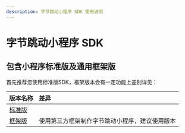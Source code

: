 ```yaml
---
description: 字节跳动小程序 SDK 使用说明
---
```


# 字节跳动小程序 SDK

## 包含小程序标准版及通用框架版 <a id="bao-han-xiao-cheng-xu-biao-zhun-ban-cha-jian-ban-ji-tong-yong-kuang-jia-ban"></a>

首先推荐您使用标准版SDK，框架版本会有一定功能上差别详见：

| 版本名称 | 差异 |
| :--- | :--- |
| ​[标准版​](zi-jie-tiao-dong-xiao-cheng-xu-biao-zhun-ban-1.md) | ​ |
| ​[框架版​](zi-jie-tiao-dong-xiao-cheng-xu-tong-yong-kuang-jia-ban.md) | 使用第三方框架制作字节跳动小程序，建议使用版本 |

